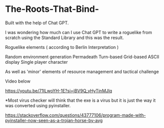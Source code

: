 # The-Roots-That-Bind-
Built with the help of Chat GPT. 

I was wondering how much can I use Chat GPT to write a roguelike from scratch using the Standard Library and this was the result.  

Roguelike elements ( according to Berlin Interpretation ) 

Random environment generation
Permadeath
Turn-based
Grid-based
ASCII display
Single player character

As well as 'minor' elements of resource management and tactical challenge 

Video below 

https://youtu.be/71ILwoYH-1E?si=jBV9Q_yHyTinMJlq


*Most virus checker will think that the exe is a virus but it is just the way it was converted using pyinstaller. 

https://stackoverflow.com/questions/43777106/program-made-with-pyinstaller-now-seen-as-a-trojan-horse-by-avg
